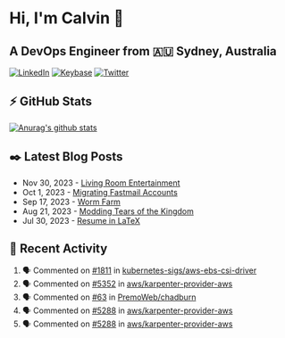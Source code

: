 # Hi, I'm Calvin 🍭
## A DevOps Engineer from 🇦🇺 Sydney, Australia</h3>

[![LinkedIn](https://img.shields.io/badge/-c–bui-0077B5?style=flat-square&labelColor=0077B5&logo=LinkedIn&logoColor=white)](https://www.linkedin.com/in/c-bui/)
[![Keybase](https://img.shields.io/badge/-calvinbui-ff6f21?style=flat-square&labelColor=ff6f21&logo=Keybase&logoColor=white)](https://keybase.io/calvinbui)
[![Twitter](https://img.shields.io/badge/-ASAPCalvin-1DA1F2?style=flat-square&labelColor=1DA1F2&logo=Twitter&logoColor=white)](https://twitter.com/ASAPCalvin)

<!-- https://github.com/rishavanand/github-profilinator -->
## ⚡ GitHub Stats
[![Anurag's github stats](https://github-readme-stats.vercel.app/api?username=calvinbui&count_private=true&hide_title=true)](https://github.com/anuraghazra/github-readme-stats)

<!-- https://github.com/gautamkrishnar/blog-post-workflow -->
## ✒️ Latest Blog Posts

<!-- BLOG-POST-LIST:START -->
- Nov 30, 2023 - [Living Room Entertainment](https://calvin.me/living-room-entertainment)
- Oct 1, 2023 - [Migrating Fastmail Accounts](https://calvin.me/migrating-fastmail-accounts)
- Sep 17, 2023 - [Worm Farm](https://calvin.me/worm-farm)
- Aug 21, 2023 - [Modding Tears of the Kingdom](https://calvin.me/modding-tears-of-the-kingdom)
- Jul 30, 2023 - [Resume in LaTeX](https://calvin.me/resume-in-latex)

<!-- BLOG-POST-LIST:END -->

## 🏃‍ Recent Activity

<!--START_SECTION:activity-->
1. 🗣 Commented on [#1811](https://github.com/kubernetes-sigs/aws-ebs-csi-driver/pull/1811#issuecomment-1869925784) in [kubernetes-sigs/aws-ebs-csi-driver](https://github.com/kubernetes-sigs/aws-ebs-csi-driver)
2. 🗣 Commented on [#5352](https://github.com/aws/karpenter-provider-aws/issues/5352#issuecomment-1868112791) in [aws/karpenter-provider-aws](https://github.com/aws/karpenter-provider-aws)
3. 🗣 Commented on [#63](https://github.com/PremoWeb/chadburn/issues/63#issuecomment-1863939861) in [PremoWeb/chadburn](https://github.com/PremoWeb/chadburn)
4. 🗣 Commented on [#5288](https://github.com/aws/karpenter-provider-aws/issues/5288#issuecomment-1855229201) in [aws/karpenter-provider-aws](https://github.com/aws/karpenter-provider-aws)
5. 🗣 Commented on [#5288](https://github.com/aws/karpenter-provider-aws/issues/5288#issuecomment-1855223224) in [aws/karpenter-provider-aws](https://github.com/aws/karpenter-provider-aws)
<!--END_SECTION:activity-->
